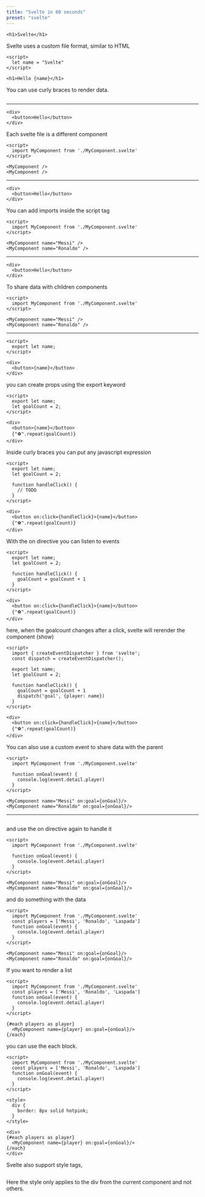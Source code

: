 ```yaml
---
title: "Svelte in 60 seconds"
preset: "svelte"
---
```


<StepHead>

```svelte App.svelte
<h1>Svelte</h1>
```

</StepHead>

Svelte uses a custom file format, similar to HTML

<StepHead>

```svelte App.svelte
<script>
  let name = "Svelte"
</script>

<h1>Hello {name}</h1>
```

</StepHead>

You can use curly braces to render data.

<StepHead>

```svelte App.svelte

```

---

```svelte MyComponent.svelte
<div>
  <button>Hello</button>
</div>
```

</StepHead>

Each svelte file is a different component

<StepHead>

```svelte App.svelte focus=2,5,6
<script>
  import MyComponent from './MyComponent.svelte'
</script>

<MyComponent />
<MyComponent />
```

---

```svelte MyComponent.svelte focus=2[1]
<div>
  <button>Hello</button>
</div>
```

</StepHead>

You can add imports inside the script tag

<StepHead>

```svelte App.svelte focus=5[14:26],6[14:28]
<script>
  import MyComponent from './MyComponent.svelte'
</script>

<MyComponent name="Messi" />
<MyComponent name="Ronaldo" />
```

---

```svelte MyComponent.svelte focus=2[1]
<div>
  <button>Hello</button>
</div>
```

</StepHead>

To share data with children components

<StepHead>

```svelte App.svelte focus=5[14:26],6[14:28]
<script>
  import MyComponent from './MyComponent.svelte'
</script>

<MyComponent name="Messi" />
<MyComponent name="Ronaldo" />
```

---

```svelte MyComponent.svelte focus=2,6
<script>
  export let name;
</script>

<div>
  <button>{name}</button>
</div>
```

</StepHead>

you can create props using the export keyword

<StepHead>

```svelte MyComponent.svelte focus=3,8
<script>
  export let name;
  let goalCount = 2;
</script>

<div>
  <button>{name}</button>
  {"⚽".repeat(goalCount)}
</div>
```

</StepHead>

Inside curly braces you can put any javascript expression

<StepHead>

```svelte MyComponent.svelte focus=11[11:32]
<script>
  export let name;
  let goalCount = 2;

  function handleClick() {
    // TODO
  }
</script>

<div>
  <button on:click={handleClick}>{name}</button>
  {"⚽".repeat(goalCount)}
</div>
```

</StepHead>

With the on directive you can listen to events

<StepHead>

```svelte MyComponent.svelte focus=5:7,11[11:32]
<script>
  export let name;
  let goalCount = 2;

  function handleClick() {
    goalCount = goalCount + 1
  }
</script>

<div>
  <button on:click={handleClick}>{name}</button>
  {"⚽".repeat(goalCount)}
</div>
```

</StepHead>

here, when the goalcount changes after a click, svelte will rerender the component (show)

<StepHead>

```svelte MyComponent.svelte focus=2:3,8,10,11
<script>
  import { createEventDispatcher } from 'svelte';
  const dispatch = createEventDispatcher();

  export let name;
  let goalCount = 2;

  function handleClick() {
    goalCount = goalCount + 1
    dispatch('goal', {player: name})
  }
</script>

<div>
  <button on:click={handleClick}>{name}</button>
  {"⚽".repeat(goalCount)}
</div>
```

</StepHead>

You can also use a custom event to share data with the parent

<StepHead>

```svelte App.svelte focus=9[27:42],10[29:44]
<script>
  import MyComponent from './MyComponent.svelte'

  function onGoal(event) {
    console.log(event.detail.player)
  }
</script>

<MyComponent name="Messi" on:goal={onGoal}/>
<MyComponent name="Ronaldo" on:goal={onGoal}/>
```

---

```svelte MyComponent.svelte focus=10

```

</StepHead>

and use the on directive again to handle it

<StepHead>

```svelte App.svelte focus=4:6,9[27:42],10[29:44]
<script>
  import MyComponent from './MyComponent.svelte'

  function onGoal(event) {
    console.log(event.detail.player)
  }
</script>

<MyComponent name="Messi" on:goal={onGoal}/>
<MyComponent name="Ronaldo" on:goal={onGoal}/>
```

</StepHead>

and do something with the data

<StepHead>

```svelte App.svelte focus=3
<script>
  import MyComponent from './MyComponent.svelte'
  const players = ['Messi', 'Ronaldo', 'Laspada']
  function onGoal(event) {
    console.log(event.detail.player)
  }
</script>

<MyComponent name="Messi" on:goal={onGoal}/>
<MyComponent name="Ronaldo" on:goal={onGoal}/>
```

</StepHead>

If you want to render a list

<StepHead>

```svelte App.svelte focus=3,9,10[16:28],11
<script>
  import MyComponent from './MyComponent.svelte'
  const players = ['Messi', 'Ronaldo', 'Laspada']
  function onGoal(event) {
    console.log(event.detail.player)
  }
</script>

{#each players as player}
  <MyComponent name={player} on:goal={onGoal}/>
{/each}
```

</StepHead>

you can use the each block.

<StepHead>

```svelte App.svelte focus=9:13
<script>
  import MyComponent from './MyComponent.svelte'
  const players = ['Messi', 'Ronaldo', 'Laspada']
  function onGoal(event) {
    console.log(event.detail.player)
  }
</script>

<style>
  div {
    border: 8px solid hotpink;
  }
</style>

<div>
{#each players as player}
  <MyComponent name={player} on:goal={onGoal}/>
{/each}
</div>
```

</StepHead>

Svelte also support style tags,

<StepHead>

```svelte App.svelte focus=10:12,15,19

```

</StepHead>

Here the style only applies to the div from the current component and not others.
